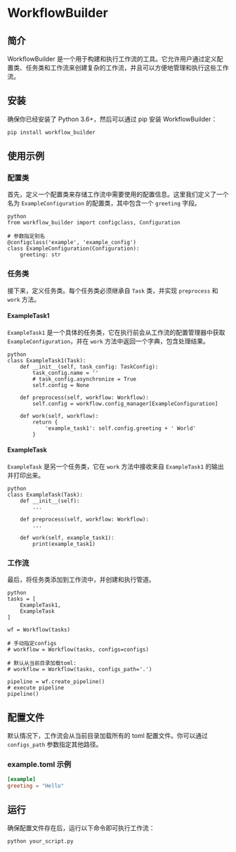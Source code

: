# WorkflowBuilder

## 简介

WorkflowBuilder 是一个用于构建和执行工作流的工具。它允许用户通过定义配置类、任务类和工作流来创建复杂的工作流，并且可以方便地管理和执行这些工作流。

## 安装

确保你已经安装了 Python 3.6+，然后可以通过 pip 安装 WorkflowBuilder：

```bash
pip install workflow_builder
```
## 使用示例

### 配置类

首先，定义一个配置类来存储工作流中需要使用的配置信息。这里我们定义了一个名为 `ExampleConfiguration` 的配置类，其中包含一个 `greeting` 字段。

```
python
from workflow_builder import configclass, Configuration

# 参数指定别名
@configclass('example', 'example_config')
class ExampleConfiguration(Configuration):
    greeting: str
```
### 任务类

接下来，定义任务类。每个任务类必须继承自 `Task` 类，并实现 `preprocess` 和 `work` 方法。

#### ExampleTask1

`ExampleTask1` 是一个具体的任务类，它在执行前会从工作流的配置管理器中获取 `ExampleConfiguration`，并在 `work` 方法中返回一个字典，包含处理结果。

```
python
class ExampleTask1(Task):
    def __init__(self, task_config: TaskConfig):
        task_config.name = ''
        # task_config.asynchronize = True
        self.config = None

    def preprocess(self, workflow: Workflow):
        self.config = workflow.config_manager[ExampleConfiguration]

    def work(self, workflow):
        return {
            'example_task1': self.config.greeting + ' World'
        }
```
#### ExampleTask

`ExampleTask` 是另一个任务类，它在 `work` 方法中接收来自 `ExampleTask1` 的输出并打印出来。

```
python
class ExampleTask(Task):
    def __init__(self):
        ...

    def preprocess(self, workflow: Workflow):
        ...

    def work(self, example_task1):
        print(example_task1)
```
### 工作流

最后，将任务类添加到工作流中，并创建和执行管道。

```
python
tasks = [
    ExampleTask1,
    ExampleTask
]

wf = Workflow(tasks)

# 手动指定configs
# workflow = Workflow(tasks, configs=configs)

# 默认从当前目录加载toml:
# workflow = Workflow(tasks, configs_path='.')

pipeline = wf.create_pipeline()
# execute pipeline
pipeline()
```
## 配置文件

默认情况下，工作流会从当前目录加载所有的 toml 配置文件。你可以通过 `configs_path` 参数指定其他路径。

### example.toml 示例

```toml
[example]
greeting = "Hello"
```
## 运行

确保配置文件存在后，运行以下命令即可执行工作流：

```bash
python your_script.py
```

[//]: # (## 贡献)

[//]: # ()
[//]: # (欢迎贡献代码！请先阅读 [贡献指南]&#40;CONTRIBUTING.md&#41;。)

[//]: # ()
[//]: # (## 许可证)

[//]: # ()
[//]: # (本项目采用 MIT 许可证，详情参见 [LICENSE]&#40;LICENSE&#41; 文件。)